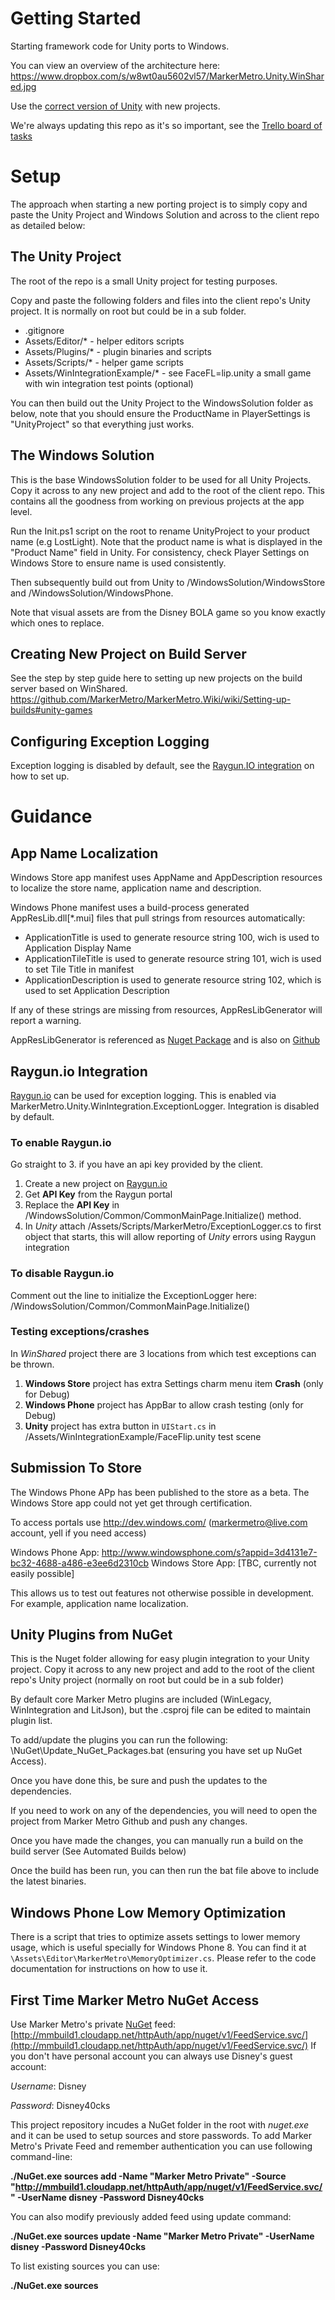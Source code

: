 Getting Started
====================

Starting framework code for Unity ports to Windows.

You can view an overview of the architecture here:
https://www.dropbox.com/s/w8wt0au5602vl57/MarkerMetro.Unity.WinShared.jpg

Use the [correct version of Unity](http://mmbuild2.markermetro.com:9091/admin/editBuildParams.html?id=buildType:MarkerMetroUnityWinShared_CI) with new projects.

We're always updating this repo as it's so important, see the [Trello board of tasks](https://trello.com/b/3fs7qjuz/unity-win-shared-related-plugins)


Setup
==================

The approach when starting a new porting project is to simply copy and paste the Unity Project and Windows Solution and across to the client repo as detailed below:


## The Unity Project

The root of the repo is a small Unity project for testing purposes.

Copy and paste the following folders and files into the client repo's Unity project. It is normally on root but could be in a sub folder. 

* .gitignore
* Assets/Editor/* - helper editors scripts
* Assets/Plugins/* - plugin binaries and scripts
* Assets/Scripts/* - helper game scripts
* Assets/WinIntegrationExample/* - see FaceFL=lip.unity a small game with win integration test points (optional)

You can then build out the Unity Project to the WindowsSolution folder as below, note that you should ensure the ProductName in PlayerSettings is "UnityProject" so that everything just works.

## The Windows Solution

This is the base WindowsSolution folder to be used for all Unity Projects. Copy it across to any new project and add to the root of the client repo. This contains all the goodness from working on previous projects at the app level.

Run the Init.ps1 script on the root to rename UnityProject to your product name (e.g LostLight). Note that the product name is what is displayed in the "Product Name" field in Unity. For consistency, check Player Settings on Windows Store to ensure name is used consistently. 

Then subsequently build out from Unity to /WindowsSolution/WindowsStore and /WindowsSolution/WindowsPhone.

Note that visual assets are from the Disney BOLA game so you know exactly which ones to replace.

## Creating New Project on Build Server 

See the step by step guide here to setting up new projects on the build server based on WinShared.
https://github.com/MarkerMetro/MarkerMetro.Wiki/wiki/Setting-up-builds#unity-games

## Configuring Exception Logging

Exception logging is disabled by default, see the [Raygun.IO integration](https://github.com/MarkerMetro/MarkerMetro.Unity.WinShared/blob/master/README.md#raygunio-integration) on how to set up.

# Guidance

## App Name Localization

Windows Store app manifest uses AppName and AppDescription resources to localize the store name, application name and description.

Windows Phone manifest uses a build-process generated AppResLib.dll[*.mui] files that pull strings from resources automatically:
- ApplicationTitle is used to generate resource string 100, wich is used to Application Display Name
- ApplicationTileTitle is used to generate resource string 101, wich is used to set Tile Title in manifest
- ApplicationDescription is used to generate resource string 102, which is used to set Application Description

If any of these strings are missing from resources, AppResLibGenerator will report a warning.

AppResLibGenerator is referenced as [Nuget Package](https://www.nuget.org/packages/MarkerMetro.WindowsPhone.AppResLibGenerator/) and is also on [Github](https://github.com/MarkerMetro/AppResLibGenerator)

## Raygun.io Integration

[Raygun.io](https://raygun.io/) can be used for exception logging. This is enabled via MarkerMetro.Unity.WinIntegration.ExceptionLogger. Integration is disabled by default. 

### To enable Raygun.io

Go straight to 3. if you have an api key provided by the client.

1. Create a new project on [Raygun.io](https://raygun.io/)
2. Get **API Key** from the Raygun portal
3. Replace the **API Key** in /WindowsSolution/Common/CommonMainPage.Initialize() method.
4. In _Unity_ attach /Assets/Scripts/MarkerMetro/ExceptionLogger.cs to first object that starts, this will allow reporting of _Unity_ errors using Raygun integration

### To disable Raygun.io

Comment out the line to initialize the ExceptionLogger here: /WindowsSolution/Common/CommonMainPage.Initialize()
 
### Testing exceptions/crashes

In _WinShared_ project there are 3 locations from which test exceptions can be thrown. 

1. **Windows Store** project has extra Settings charm menu item **Crash** (only for Debug)
2. **Windows Phone** project has AppBar to allow crash testing (only for Debug)
3. **Unity** project has extra button in `UIStart.cs` in /Assets/WinIntegrationExample/FaceFlip.unity test scene

## Submission To Store

The Windows Phone APp has been published to the store as a beta. The Windows Store app could not yet get through certification.

To access portals use http://dev.windows.com/ (markermetro@live.com account, yell if you need access)

Windows Phone App: http://www.windowsphone.com/s?appid=3d4131e7-bc32-4688-a486-e3ee6d2310cb
Windows Store App: [TBC, currently not easily possible]

This allows us to test out features not otherwise possible in development. For example, application name localization.

## Unity Plugins from NuGet

This is the Nuget folder allowing for easy plugin integration to your Unity project. Copy it across to any new project and add to the root of the client repo's Unity project (normally on root but could be in a sub folder)

By default core Marker Metro plugins are included (WinLegacy, WinIntegration and LitJson), but the .csproj file can be edited to maintain plugin list.

To add/update the plugins you can run the following: \NuGet\Update_NuGet_Packages.bat (ensuring you have set up NuGet Access).

Once you have done this, be sure and push the updates to the dependencies.

If you need to work on any of the dependencies, you will need to open the project from Marker Metro Github and push any changes.

Once you have made the changes, you can manually run a build on the build server (See Automated Builds below)

Once the build has been run, you can then run the bat file above to include the latest binaries.

## Windows Phone Low Memory Optimization

There is a script that tries to optimize assets settings to lower memory usage, which is useful specially for Windows Phone 8.
You can find it at `\Assets\Editor\MarkerMetro\MemoryOptimizer.cs`.
Please refer to the code documentation for instructions on how to use it.

## First Time Marker Metro NuGet Access
 
Use  Marker Metro's private [NuGet](http://docs.nuget.org/docs/start-here/installing-nuget) feed: 
[http://mmbuild1.cloudapp.net/httpAuth/app/nuget/v1/FeedService.svc/](http://mmbuild1.cloudapp.net/httpAuth/app/nuget/v1/FeedService.svc/)
If you don't have personal account you can always use Disney's guest account:

*Username*: Disney

*Password*: Disney40cks

This project repository incudes a NuGet folder in the root with *nuget.exe* and it can be used to setup sources and store passwords. To add Marker Metro's Private Feed and remember authentication you can use following command-line:

**./NuGet.exe sources add -Name "Marker Metro Private" -Source "http://mmbuild1.cloudapp.net/httpAuth/app/nuget/v1/FeedService.svc/" -UserName disney -Password Disney40cks**

You can also modify previously added feed using update command:

**./NuGet.exe sources update -Name "Marker Metro Private" -UserName disney -Password Disney40cks**

To list existing sources you can use:

**./NuGet.exe sources**

